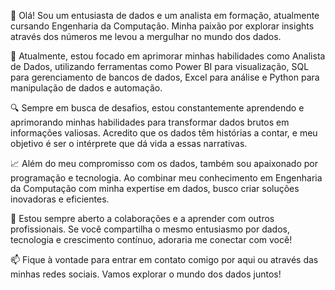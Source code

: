 👋 Olá! Sou um entusiasta de dados e um analista em formação, atualmente cursando Engenharia da Computação. Minha paixão por explorar insights através dos números me levou a mergulhar no mundo dos dados.

💼 Atualmente, estou focado em aprimorar minhas habilidades como Analista de Dados, utilizando ferramentas como Power BI para visualização, SQL para gerenciamento de bancos de dados, Excel para análise e Python para manipulação de dados e automação.

🔍 Sempre em busca de desafios, estou constantemente aprendendo e aprimorando minhas habilidades para transformar dados brutos em informações valiosas. Acredito que os dados têm histórias a contar, e meu objetivo é ser o intérprete que dá vida a essas narrativas.

📈 Além do meu compromisso com os dados, também sou apaixonado por programação e tecnologia. Ao combinar meu conhecimento em Engenharia da Computação com minha expertise em dados, busco criar soluções inovadoras e eficientes.

🚀 Estou sempre aberto a colaborações e a aprender com outros profissionais. Se você compartilha o mesmo entusiasmo por dados, tecnologia e crescimento contínuo, adoraria me conectar com você!

📫 Fique à vontade para entrar em contato comigo por aqui ou através das minhas redes sociais. Vamos explorar o mundo dos dados juntos!
